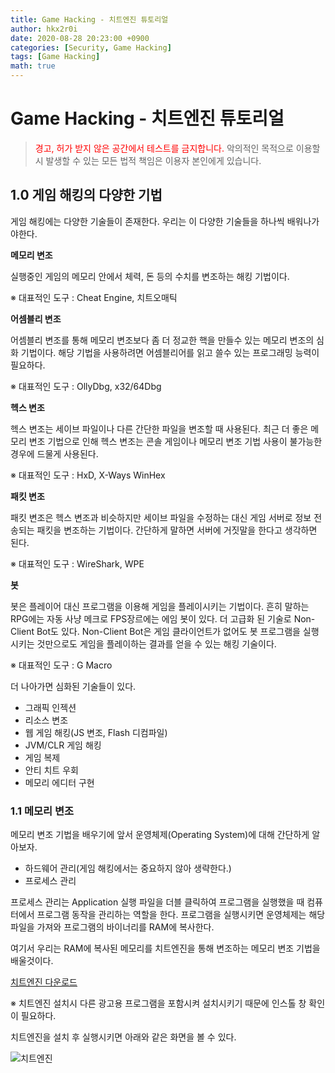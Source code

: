```yaml
---
title: Game Hacking - 치트엔진 튜토리얼
author: hkx2r0i
date: 2020-08-28 20:23:00 +0900
categories: [Security, Game Hacking]
tags: [Game Hacking]
math: true
---
```


# Game Hacking - 치트엔진 튜토리얼

> <font color="red">경고, 허가 받지 않은 공간에서 테스트를 금지합니다.</font> 악의적인 목적으로 이용할 시 발생할 수 있는 모든 법적 책임은 이용자 본인에게 있습니다.

## 1.0 게임 해킹의 다양한 기법

게임 해킹에는 다양한 기술들이 존재한다. 우리는 이 다양한 기술들을 하나씩 배워나가야한다.

**메모리 변조**

실행중인 게임의 메모리 안에서 체력, 돈 등의 수치를 변조하는 해킹 기법이다.

※ 대표적인 도구 : Cheat Engine, 치트오매틱

**어셈블리 변조**

어셈블리 변조를 통해 메모리 변조보다 좀 더 정교한 핵을 만들수 있는 메모리 변조의 심화 기법이다.
해당 기법을 사용하려면 어셈블리어를 읽고 쓸수 있는 프로그래밍 능력이 필요하다.

※ 대표적인 도구 : OllyDbg, x32/64Dbg

**헥스 변조**

헥스 변조는 세이브 파일이나 다른 간단한 파일을 변조할 때 사용된다.
최근 더 좋은 메모리 변조 기법으로 인해 헥스 변조는 콘솔 게임이나 메모리 변조 기법 사용이 불가능한 경우에 드물게 사용된다.

※ 대표적인 도구 : HxD, X-Ways WinHex

**패킷 변조**

패킷 변조은 헥스 변조과 비슷하지만 세이브 파일을 수정하는 대신 게임 서버로 정보 전송되는 패킷을 변조하는 기법이다.
간단하게 말하면 서버에 거짓말을 한다고 생각하면 된다.

※ 대표적인 도구 : WireShark, WPE

**봇**

봇은 플레이어 대신 프로그램을 이용해 게임을 플레이시키는 기법이다.
흔히 말하는 RPG에는 자동 사냥 메크로 FPS장르에는 에임 봇이 있다.
더 고급화 된 기술로 Non-Client Bot도 있다. Non-Client Bot은 게임 클라이언트가 없어도 봇 프로그램을 실행시키는 것만으로도 게임을 플레이하는 결과를 얻을 수 있는 해킹 기술이다.

※ 대표적인 도구 : G Macro

더 나아가면 심화된 기술들이 있다.

- 그래픽 인젝션
- 리소스 변조
- 웹 게임 해킹(JS 변조, Flash 디컴파일)
- JVM/CLR 게임 해킹
- 게임 복제
- 안티 치트 우회
- 메모리 에디터 구현

### 1.1 메모리 변조

메모리 변조 기법을 배우기에 앞서 운영체제(Operating System)에 대해 간단하게 알아보자.

- 하드웨어 관리(게임 해킹에서는 중요하지 않아 생략한다.)
- 프로세스 관리

프로세스 관리는 Application 실행 파일을 더블 클릭하여 프로그램을 실행했을 때 컴퓨터에서 프로그램 동작을 관리하는 역할을 한다.
프로그램을 실행시키면 운영체제는 해당 파일을 가져와 프로그램의 바이너리를 RAM에 복사한다.

여기서 우리는 RAM에 복사된 메모리를 치트엔진을 통해 변조하는 메모리 변조 기법을 배울것이다.

[치트엔진 다운로드](https://www.cheatengine.org)

※ 치트엔진 설치시 다른 광고용 프로그램을 포함시켜 설치시키기 때문에 인스톨 창 확인이 필요하다.

치트엔진을 설치 후 실행시키면 아래와 같은 화면을 볼 수 있다.

![치트엔진](/asset/img/game-hacking-2/1.png)

